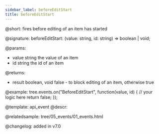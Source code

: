 ```yaml
---
sidebar_label: beforeEditStart
title: beforeEditStart
---          
```


@short: fires before editing of an item has started

@signature: beforeEditStart: (value: string, id: string) => boolean | void;

@params: 
- value     string  the value of an item
- id        string  the id of an item

@returns:
- result	boolean, void		false - to block editing of an item, otherwise true


@example:
tree.events.on("BeforeEditStart", function(value, id) {
    // your logic here
    return false;
});


@template: api_event
@descr:

@relatedsample: tree/05_events/01_events.html

@changelog: added in v7.0

